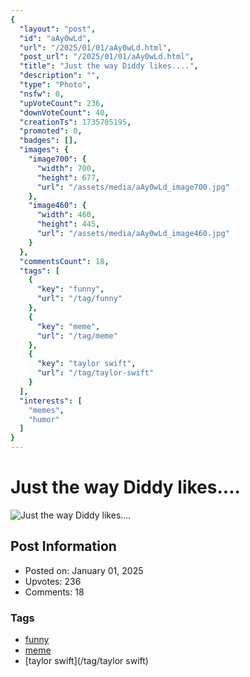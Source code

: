 ```yaml
---
{
  "layout": "post",
  "id": "aAy0wLd",
  "url": "/2025/01/01/aAy0wLd.html",
  "post_url": "/2025/01/01/aAy0wLd.html",
  "title": "Just the way Diddy likes....",
  "description": "",
  "type": "Photo",
  "nsfw": 0,
  "upVoteCount": 236,
  "downVoteCount": 40,
  "creationTs": 1735705195,
  "promoted": 0,
  "badges": [],
  "images": {
    "image700": {
      "width": 700,
      "height": 677,
      "url": "/assets/media/aAy0wLd_image700.jpg"
    },
    "image460": {
      "width": 460,
      "height": 445,
      "url": "/assets/media/aAy0wLd_image460.jpg"
    }
  },
  "commentsCount": 18,
  "tags": [
    {
      "key": "funny",
      "url": "/tag/funny"
    },
    {
      "key": "meme",
      "url": "/tag/meme"
    },
    {
      "key": "taylor swift",
      "url": "/tag/taylor-swift"
    }
  ],
  "interests": [
    "memes",
    "humor"
  ]
}
---
```


# Just the way Diddy likes....

![Just the way Diddy likes....](/assets/media/aAy0wLd_image700.jpg)

## Post Information

- Posted on: January 01, 2025
- Upvotes: 236
- Comments: 18

### Tags

- [funny](/tag/funny)
- [meme](/tag/meme)
- [taylor swift](/tag/taylor swift)
